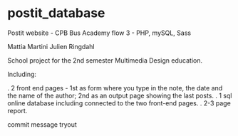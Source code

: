 # postit_database
Postit website - CPB Bus Academy flow 3 - PHP, mySQL, Sass


Mattia Martini Julien Ringdahl

School project for the 2nd semester Multimedia Design education. 

Including:

  . 2 front end pages - 1st as form where you type in the note, the date and the name of the author; 2nd as an output page showing the last posts.
  . 1 sql online database including connected to the two front-end pages.
  . 2-3 page report.
  
  commit message tryout
